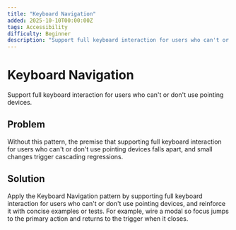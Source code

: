 ```yaml
---
title: "Keyboard Navigation"
added: 2025-10-10T00:00:00Z
tags: Accessibility
difficulty: Beginner
description: "Support full keyboard interaction for users who can't or don't use pointing devices."
---
```

# Keyboard Navigation

Support full keyboard interaction for users who can't or don't use pointing devices.

## Problem

Without this pattern, the premise that supporting full keyboard interaction for users who can't or don't use pointing devices falls apart, and small changes trigger cascading regressions.

## Solution

Apply the Keyboard Navigation pattern by supporting full keyboard interaction for users who can't or don't use pointing devices, and reinforce it with concise examples or tests. For example, wire a modal so focus jumps to the primary action and returns to the trigger when it closes.
